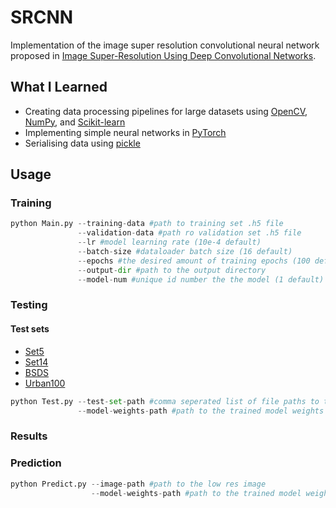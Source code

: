 # SRCNN
Implementation of the image super resolution convolutional neural network proposed in [Image Super-Resolution Using Deep Convolutional Networks](https://arxiv.org/abs/1501.00092 "Image Super-Resolution Using Deep Convolutional Networks").
## What I Learned
* Creating data processing pipelines for large datasets using [OpenCV](https://docs.opencv.org/4.x/d6/d00/tutorial_py_root.html), [NumPy](https://numpy.org/), and [Scikit-learn](https://scikit-learn.org/stable/)
* Implementing simple neural networks in [PyTorch](https://pytorch.org/)
* Serialising data using [pickle](https://docs.python.org/3/library/pickle.html)
## Usage
### Training
```python
python Main.py --training-data #path to training set .h5 file
               --validation-data #path ro validation set .h5 file
               --lr #model learning rate (10e-4 default)
               --batch-size #dataloader batch size (16 default)
               --epochs #the desired amount of training epochs (100 default)
               --output-dir #path to the output directory
               --model-num #unique id number the the model (1 default) (optional)
```

### Testing
#### Test sets
* [Set5](http://mmlab.ie.cuhk.edu.hk/projects/SRCNN.html)
* [Set14](http://mmlab.ie.cuhk.edu.hk/projects/SRCNN.html)
* [BSDS](https://www2.eecs.berkeley.edu/Research/Projects/CS/vision/bsds/)
* [Urban100](https://paperswithcode.com/dataset/urban100)
```python
python Test.py --test-set-path #comma seperated list of file paths to the desired test sets
               --model-weights-path #path to the trained model weights
```

### Results

### Prediction
```python 
python Predict.py --image-path #path to the low res image
                  --model-weights-path #path to the trained model weights
```
